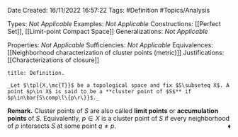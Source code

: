 <div class="topSpace"></div>

Date Created: 16/11/2022 16:57:22
Tags: #Definition #Topics/Analysis

Types: _Not Applicable_
Examples: _Not Applicable_
Constructions: [[Perfect Set]], [[Limit-point Compact Space]]
Generalizations: _Not Applicable_

Properties: _Not Applicable_
Sufficiencies: _Not Applicable_
Equivalences: [[Neighborhood characterization of cluster points (metric)]]
Justifications: [[Characterizations of closure]]

``` ad-Definition
title: Definition.

_Let $\tpl{X,\mc{T}}$ be a topological space and fix $S\subseteq X$. A point $p\in X$ is said to be a **cluster point of $S$** if $p\in\bar{S\comp\l\{p\r\}}$._

```

**Remark.** Cluster points of $S$ are also called **limit points** or **accumulation points** of $S$. Equivalently, $p\in X$ is a cluster point of $S$ if every neighborhood of $p$ intersects $S$ at some point $q\neq p$.<span style="float:right;">$\blacklozenge$</span>
